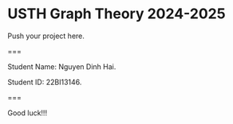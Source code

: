# USTH Graph Theory 2024-2025

Push your project here.

===

Student Name: Nguyen Dinh Hai.

Student ID: 22BI13146.

===

Good luck!!!